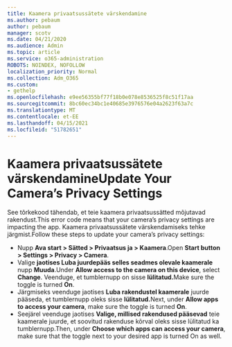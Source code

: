```yaml
---
title: Kaamera privaatsussätete värskendamine
ms.author: pebaum
author: pebaum
manager: scotv
ms.date: 04/21/2020
ms.audience: Admin
ms.topic: article
ms.service: o365-administration
ROBOTS: NOINDEX, NOFOLLOW
localization_priority: Normal
ms.collection: Adm_O365
ms.custom:
- gethelp
ms.openlocfilehash: e9ee56355bf77f18b0e078e8536525f8c51f17aa
ms.sourcegitcommit: 8bc60ec34bc1e40685e3976576e04a2623f63a7c
ms.translationtype: MT
ms.contentlocale: et-EE
ms.lasthandoff: 04/15/2021
ms.locfileid: "51782651"
---
```

# <a name="update-your-cameras-privacy-settings"></a><span data-ttu-id="61362-102">Kaamera privaatsussätete värskendamine</span><span class="sxs-lookup"><span data-stu-id="61362-102">Update Your Camera’s Privacy Settings</span></span>

<span data-ttu-id="61362-103">See tõrkekood tähendab, et teie kaamera privaatsussätted mõjutavad rakendust.</span><span class="sxs-lookup"><span data-stu-id="61362-103">This error code means that your camera’s privacy settings are impacting the app.</span></span> <span data-ttu-id="61362-104">Kaamera privaatsussätete värskendamiseks tehke järgmist.</span><span class="sxs-lookup"><span data-stu-id="61362-104">Follow these steps to update your camera’s privacy settings:</span></span>

- <span data-ttu-id="61362-105">Nupp **Ava start > Sätted > Privaatsus ja > Kaamera**.</span><span class="sxs-lookup"><span data-stu-id="61362-105">Open **Start button > Settings > Privacy > Camera**.</span></span>
- <span data-ttu-id="61362-106">Valige **jaotises Luba juurdepääs selles seadmes olevale kaamerale** nupp **Muuda**.</span><span class="sxs-lookup"><span data-stu-id="61362-106">Under **Allow access to the camera on this device**, select **Change**.</span></span> <span data-ttu-id="61362-107">Veenduge, et tumblernupp on sisse **lülitatud.**</span><span class="sxs-lookup"><span data-stu-id="61362-107">Make sure the toggle is turned **On**.</span></span>
- <span data-ttu-id="61362-108">Järgmiseks veenduge jaotises **Luba rakendustel kaamerale** juurde pääseda, et tumblernupp oleks sisse **lülitatud.**</span><span class="sxs-lookup"><span data-stu-id="61362-108">Next, under **Allow apps to access your camera**, make sure the toggle is turned **On**.</span></span>
- <span data-ttu-id="61362-109">Seejärel veenduge jaotises **Valige, millised rakendused pääsevad** teie kaamerale juurde, et soovitud rakenduse kõrval oleks sisse lülitatud ka tumblernupp.</span><span class="sxs-lookup"><span data-stu-id="61362-109">Then, under **Choose which apps can access your camera**, make sure that the toggle next to your desired app is turned On as well.</span></span>
